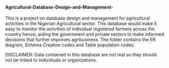 #### Agricultural-Database-Design-and-Management-
 This is a project on database design and management for agricultural activities in the Nigerian Agricultural sector. 
 This database would make it easy to monitor the activities of individual registered farmers across the country hence, aiding the government and private sectors to make informed decisions 
that further improves agribusiness.
 The folder contains the ER diagram, Schema Creation codes and Table population codes.
 
 DISCLAIMER: Data contained in this database are not real so they should not be linked to individuals or organizations.
